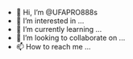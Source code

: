 - 👋 Hi, I’m @UFAPRO888s
- 👀 I’m interested in ...
- 🌱 I’m currently learning ...
- 💞️ I’m looking to collaborate on ...
- 📫 How to reach me ...

<!---
UFAPRO888s/UFAPRO888s is a ✨ special ✨ repository because its `README.md` (this file) appears on your GitHub profile.
You can click the Preview link to take a look at your changes.
--->
